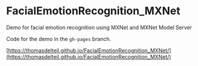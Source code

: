 # FacialEmotionRecognition_MXNet

Demo for facial emotion recognition using MXNet and MXNet Model Server

Code for the demo in the `gh-pages` branch.

[https://thomasdelteil.github.io/FacialEmotionRecognition_MXNet/](https://thomasdelteil.github.io/FacialEmotionRecognition_MXNet/)




